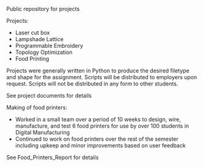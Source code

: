 Public repository for projects 

Projects:
- Laser cut box
- Lampshade Lattice
- Programmable Embroidery
- Topology Optimization
- Food Printing

Projects were generally written in Python to produce the desired filetype and shape for the assignment. Scripts will be distributed to employers upon request. Scripts will not be distributed in any form to other students. 

See project documents for details

Making of food printers:
- Worked in a small team over a period of 10 weeks to design, wire, manufacture, and test 6 food printers for use by over 100 students in Digital Manufacturing
- Continued to work on food printers over the rest of the semester including upkeep and minor improvements based on user feedback

See Food_Printers_Report for details
